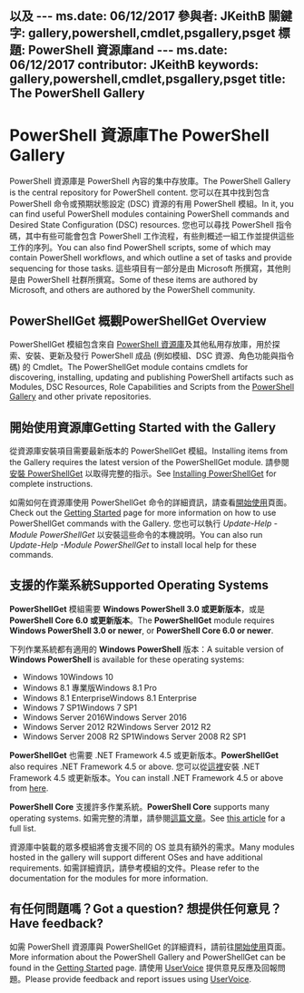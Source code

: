 <span data-ttu-id="27522-101">以及 --- ms.date:  06/12/2017 參與者:  JKeithB 關鍵字:  gallery,powershell,cmdlet,psgallery,psget 標題:  PowerShell 資源庫</span><span class="sxs-lookup"><span data-stu-id="27522-101">and --- ms.date:  06/12/2017 contributor:  JKeithB keywords:  gallery,powershell,cmdlet,psgallery,psget title:  The PowerShell Gallery</span></span>
---
# <a name="the-powershell-gallery"></a><span data-ttu-id="27522-102">PowerShell 資源庫</span><span class="sxs-lookup"><span data-stu-id="27522-102">The PowerShell Gallery</span></span>

<span data-ttu-id="27522-103">PowerShell 資源庫是 PowerShell 內容的集中存放庫。</span><span class="sxs-lookup"><span data-stu-id="27522-103">The PowerShell Gallery is the central repository for PowerShell content.</span></span> <span data-ttu-id="27522-104">您可以在其中找到包含 PowerShell 命令或預期狀態設定 (DSC) 資源的有用 PowerShell 模組。</span><span class="sxs-lookup"><span data-stu-id="27522-104">In it, you can find useful PowerShell modules containing PowerShell commands and Desired State Configuration (DSC) resources.</span></span>
<span data-ttu-id="27522-105">您也可以尋找 PowerShell 指令碼，其中有些可能會包含 PowerShell 工作流程，有些則概述一組工作並提供這些工作的序列。</span><span class="sxs-lookup"><span data-stu-id="27522-105">You can also find PowerShell scripts, some of which may contain PowerShell workflows, and which outline a set of tasks and provide sequencing for those tasks.</span></span> <span data-ttu-id="27522-106">這些項目有一部分是由 Microsoft 所撰寫，其他則是由 PowerShell 社群所撰寫。</span><span class="sxs-lookup"><span data-stu-id="27522-106">Some of these items are authored by Microsoft, and others are authored by the PowerShell community.</span></span>

## <a name="powershellget-overview"></a><span data-ttu-id="27522-107">PowerShellGet 概觀</span><span class="sxs-lookup"><span data-stu-id="27522-107">PowerShellGet Overview</span></span>

<span data-ttu-id="27522-108">PowerShellGet 模組包含來自 [PowerShell 資源庫](https://www.PowerShellGallery.com)及其他私用存放庫，用於探索、安裝、更新及發行 PowerShell 成品 (例如模組、DSC 資源、角色功能與指令碼) 的 Cmdlet。</span><span class="sxs-lookup"><span data-stu-id="27522-108">The PowerShellGet module contains cmdlets for discovering, installing, updating and publishing PowerShell artifacts such as Modules, DSC Resources, Role Capabilities and Scripts from the [PowerShell Gallery](https://www.PowerShellGallery.com) and other private repositories.</span></span>

## <a name="getting-started-with-the-gallery"></a><span data-ttu-id="27522-109">開始使用資源庫</span><span class="sxs-lookup"><span data-stu-id="27522-109">Getting Started with the Gallery</span></span>

<span data-ttu-id="27522-110">從資源庫安裝項目需要最新版本的 PowerShellGet 模組。</span><span class="sxs-lookup"><span data-stu-id="27522-110">Installing items from the Gallery requires the latest version of the PowerShellGet module.</span></span>
<span data-ttu-id="27522-111">請參閱[安裝 PowerShellGet](installing-psget.md) 以取得完整的指示。</span><span class="sxs-lookup"><span data-stu-id="27522-111">See [Installing PowerShellGet](installing-psget.md) for complete instructions.</span></span>

<span data-ttu-id="27522-112">如需如何在資源庫使用 PowerShellGet 命令的詳細資訊，請查看[開始使用](getting-started.md)頁面。</span><span class="sxs-lookup"><span data-stu-id="27522-112">Check out the [Getting Started](getting-started.md) page for more information on how to use PowerShellGet commands with the Gallery.</span></span> <span data-ttu-id="27522-113">您也可以執行 *Update-Help -Module PowerShellGet* 以安裝這些命令的本機說明。</span><span class="sxs-lookup"><span data-stu-id="27522-113">You can also run *Update-Help -Module PowerShellGet* to install local help for these commands.</span></span>

## <a name="supported-operating-systems"></a><span data-ttu-id="27522-114">支援的作業系統</span><span class="sxs-lookup"><span data-stu-id="27522-114">Supported Operating Systems</span></span>

<span data-ttu-id="27522-115">**PowerShellGet** 模組需要 **Windows PowerShell 3.0 或更新版本**，或是 **PowerShell Core 6.0 或更新版本**。</span><span class="sxs-lookup"><span data-stu-id="27522-115">The **PowerShellGet** module requires **Windows PowerShell 3.0 or newer**, or **PowerShell Core 6.0 or newer**.</span></span>

<span data-ttu-id="27522-116">下列作業系統都有適用的 **Windows PowerShell** 版本：</span><span class="sxs-lookup"><span data-stu-id="27522-116">A suitable version of **Windows PowerShell** is available for these operating systems:</span></span>

- <span data-ttu-id="27522-117">Windows 10</span><span class="sxs-lookup"><span data-stu-id="27522-117">Windows 10</span></span>
- <span data-ttu-id="27522-118">Windows 8.1 專業版</span><span class="sxs-lookup"><span data-stu-id="27522-118">Windows 8.1 Pro</span></span>
- <span data-ttu-id="27522-119">Windows 8.1 Enterprise</span><span class="sxs-lookup"><span data-stu-id="27522-119">Windows 8.1 Enterprise</span></span>
- <span data-ttu-id="27522-120">Windows 7 SP1</span><span class="sxs-lookup"><span data-stu-id="27522-120">Windows 7 SP1</span></span>
- <span data-ttu-id="27522-121">Windows Server 2016</span><span class="sxs-lookup"><span data-stu-id="27522-121">Windows Server 2016</span></span>
- <span data-ttu-id="27522-122">Windows Server 2012 R2</span><span class="sxs-lookup"><span data-stu-id="27522-122">Windows Server 2012 R2</span></span>
- <span data-ttu-id="27522-123">Windows Server 2008 R2 SP1</span><span class="sxs-lookup"><span data-stu-id="27522-123">Windows Server 2008 R2 SP1</span></span>

<span data-ttu-id="27522-124">**PowerShellGet** 也需要 .NET Framework 4.5 或更新版本。</span><span class="sxs-lookup"><span data-stu-id="27522-124">**PowerShellGet** also requires .NET Framework 4.5 or above.</span></span> <span data-ttu-id="27522-125">您可以從[這裡](https://msdn.microsoft.com/library/5a4x27ek.aspx)安裝 .NET Framework 4.5 或更新版本。</span><span class="sxs-lookup"><span data-stu-id="27522-125">You can install .NET Framework 4.5 or above from [here](https://msdn.microsoft.com/library/5a4x27ek.aspx).</span></span>

<span data-ttu-id="27522-126">**PowerShell Core** 支援許多作業系統。</span><span class="sxs-lookup"><span data-stu-id="27522-126">**PowerShell Core** supports many operating systems.</span></span> <span data-ttu-id="27522-127">如需完整的清單，請參閱[這篇文章](https://blogs.msdn.microsoft.com/powershell/2018/01/10/powershell-core-6-0-generally-available-ga-and-supported/)。</span><span class="sxs-lookup"><span data-stu-id="27522-127">See [this article](https://blogs.msdn.microsoft.com/powershell/2018/01/10/powershell-core-6-0-generally-available-ga-and-supported/) for a full list.</span></span>

<span data-ttu-id="27522-128">資源庫中裝載的眾多模組將會支援不同的 OS 並具有額外的需求。</span><span class="sxs-lookup"><span data-stu-id="27522-128">Many modules hosted in the gallery will support different OSes and have additional requirements.</span></span> <span data-ttu-id="27522-129">如需詳細資訊，請參考模組的文件。</span><span class="sxs-lookup"><span data-stu-id="27522-129">Please refer to the documentation for the modules for more information.</span></span>

## <a name="got-a-question-have-feedback"></a><span data-ttu-id="27522-130">有任何問題嗎？</span><span class="sxs-lookup"><span data-stu-id="27522-130">Got a question?</span></span> <span data-ttu-id="27522-131">想提供任何意見？</span><span class="sxs-lookup"><span data-stu-id="27522-131">Have feedback?</span></span>

<span data-ttu-id="27522-132">如需 PowerShell 資源庫與 PowerShellGet 的詳細資料，請前往[開始使用](getting-started.md)頁面。</span><span class="sxs-lookup"><span data-stu-id="27522-132">More information about the PowerShell Gallery and PowerShellGet can be found in the [Getting Started](getting-started.md) page.</span></span> <span data-ttu-id="27522-133">請使用 [UserVoice](http://windowsserver.uservoice.com/forums/301869-powershell) 提供意見反應及回報問題。</span><span class="sxs-lookup"><span data-stu-id="27522-133">Please provide feedback and report issues using [UserVoice](http://windowsserver.uservoice.com/forums/301869-powershell).</span></span>

